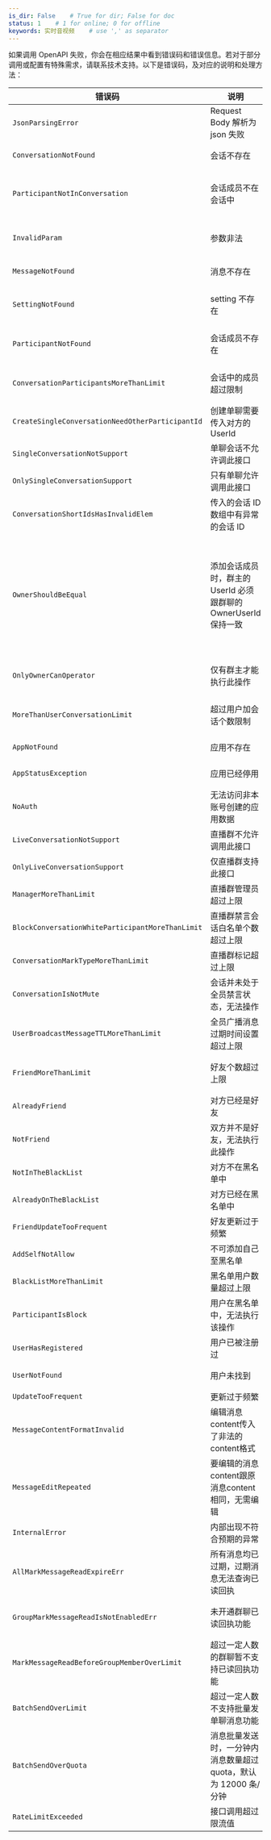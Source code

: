```yaml
---
is_dir: False    # True for dir; False for doc
status: 1    # 1 for online; 0 for offline
keywords: 实时音视频    # use ',' as separator
---
```


如果调用 OpenAPI 失败，你会在相应结果中看到错误码和错误信息。若对于部分调用或配置有特殊需求，请联系技术支持。以下是错误码，及对应的说明和处理方法：


| 错误码 | 说明 | 处理方法 |
| --- | --- | --- |
| `JsonParsingError` | Request Body 解析为 json 失败 | 请检查request body的json格式 |
| `ConversationNotFound` | 会话不存在 | 请输入正确的会话 ID |
| `ParticipantNotInConversation` | 会话成员不在会话中 | 请输入正确的会话 ID 或者会话成员 UserId |
| `InvalidParam` | 参数非法 | 请确认接口详情中各个接口字段要求 |
| `MessageNotFound` | 消息不存在 | 请输入正确的消息 ID |
| `SettingNotFound` | setting 不存在 | 请输入正确的会话 ID 或者会话成员ID |
| `ParticipantNotFound` | 会话成员不存在 | 请输入正确的会话 ID 或者会话成员 ID |
| `ConversationParticipantsMoreThanLimit` | 会话中的成员超过限制 | 请前往控制台调整会话成员上限 |
| `CreateSingleConversationNeedOtherParticipantId` | 创建单聊需要传入对方的 UserId | 请传入正确 OtherUserId |
| `SingleConversationNotSupport` | 单聊会话不允许调此接口 | 单聊不允许调用此接口 |
| `OnlySingleConversationSupport` | 只有单聊允许调用此接口 | 只有单聊允许调用此接口|
| `ConversationShortIdsHasInvalidElem` | 传入的会话 ID 数组中有异常的会话 ID | 请检查传入的会话 ID |
| `OwnerShouldBeEqual` | 添加会话成员时，群主的 UserId 必须跟群聊的 OwnerUserId 保持一致 | 添加会话成员时，群主 UserId 需要和群聊的 OwnerUserId 保持一致，如需更换群主，请调用 update 接口进行更换 |
| `OnlyOwnerCanOperator` | 仅有群主才能执行此操作 | 仅有群主可操作，请传入群主 UserId |
| `MoreThanUserConversationLimit` | 超过用户加会话个数限制 | 请前往控制台调整用户加群个数限制 |
| `AppNotFound` | 应用不存在 | 请输入正确的 AppId|
| `AppStatusException` | 应用已经停用 | 请前往控制台开启应用|
| `NoAuth` | 无法访问非本账号创建的应用数据 | 请输入正确的 AppId|
| `LiveConversationNotSupport` | 直播群不允许调用此接口 | 请输入正确的会话 ID |
| `OnlyLiveConversationSupport` | 仅直播群支持此接口 | 请输入正确的会话 ID |
| `ManagerMoreThanLimit` | 直播群管理员超过上限 | 默认上限 10 个 |
| `BlockConversationWhiteParticipantMoreThanLimit` | 直播群禁言会话白名单个数超过上限 | 默认上限100个 |
| `ConversationMarkTypeMoreThanLimit` | 直播群标记超过上限 | 默认上限20个 |
| `ConversationIsNotMute` | 会话并未处于全员禁言状态，无法操作 | 请输入正确的会话 ID |
| `UserBroadcastMessageTTLMoreThanLimit` | 全员广播消息过期时间设置超过上限 | 请调整消息过期时间 |
| `FriendMoreThanLimit` | 好友个数超过上限 | 请勿添加超过上限数量的好友 |
| `AlreadyFriend` | 对方已经是好友 | 请勿重复添加 |
| `NotFriend` | 双方并不是好友，无法执行此操作 | 请输入正确的好友 ID |
| `NotInTheBlackList` | 对方不在黑名单中 | 请输入正确的对方用户 ID |
| `AlreadyOnTheBlackList` | 对方已经在黑名单中 | 请输入正确的对方用户 ID |
| `FriendUpdateTooFrequent` | 好友更新过于频繁 | 请稍后重试 |
| `AddSelfNotAllow` | 不可添加自己至黑名单 | 请输入正确的对方用户 ID |
| `BlackListMoreThanLimit` | 黑名单用户数量超过上限 | 默认上限 1000 个 |
| `ParticipantIsBlock` | 用户在黑名单中，无法执行该操作 | 请先把用户从黑名单中移除 |
| `UserHasRegistered` | 用户已被注册过 | 请勿重复注册 |
| `UserNotFound` | 用户未找到 | 请输入正确的用户 ID |
| `UpdateTooFrequent` | 更新过于频繁 | 请稍后重试 |
| `MessageContentFormatInvalid` | 编辑消息content传入了非法的content格式 | 请参考消息格式文档，传入正确的消息content格式 |
| `MessageEditRepeated` | 要编辑的消息content跟原消息content相同，无需编辑 | 传入正确的消息content |
| `InternalError` | 内部出现不符合预期的异常 | 请联系技术支持 |
| `AllMarkMessageReadExpireErr` | 所有消息均已过期，过期消息无法查询已读回执 | 请输入未过期的消息 ID |
| `GroupMarkMessageReadIsNotEnabledErr` | 未开通群聊已读回执功能 | 如需开通，请联系技术支持。 |
| `MarkMessageReadBeforeGroupMemberOverLimit` | 超过一定人数的群聊暂不支持已读回执功能 | 默认超过200人的群聊不支持已读回执 |
| `BatchSendOverLimit` | 超过一定人数不支持批量发单聊消息功能 | 默认最多支持500人的单聊消息群发 |
| `BatchSendOverQuota` | 消息批量发送时，一分钟内消息数量超过 quota，默认为 12000 条/分钟 | 减少消息发送数量，限制在 12000 条/分钟以内 |
| `RateLimitExceeded` | 接口调用超过限流值 | 降低对应接口调用频率 |